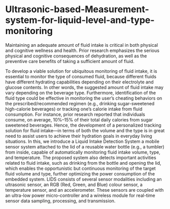 # Ultrasonic-based-Measurement-system-for-liquid-level-and-type-monitoring
Maintaining an adequate amount of fluid intake is critical in both physical and  cognitive wellness and health. Prior research emphasizes the serious physical and cognitive  consequences of dehydration, as well as the preventive care benefits of taking a sufficient  amount of fluid.

To develop a viable solution for ubiquitous monitoring of fluid intake, it is essential 
to monitor the type of consumed fluid, because different fluids have different hydrating 
capabilities depending on their electrolyte and glucose contents. In other words, the suggested 
amount of fluid intake may vary depending on the beverage type. Furthermore, identification 
of the fluid type could be effective in monitoring the user’s cheating behaviors on the 
prescribed/recommended regimen (e.g., drinking sugar-sweetened high-calorie beverages) or 
tracking one’s calorie intake from fluid consumption. For instance, prior research reported 
that individuals consume, on average, 10%–15% of their total daily calories from sugar 
sweetened beverages. Hence, the development of a personalized tracking solution for fluid 
intake—in terms of both the volume and the type is in great need to assist users to achieve 
their hydration goals in everyday living situations.
In this, we introduce a Liquid Intake Detection System a mobile sensor system 
attached to the lid of a reusable water bottle (e.g., a tumbler) from inside, capable of 
automatically monitoring fluid intake volume, type, and temperature. The proposed system 
also detects important activities related to fluid intake, such as drinking from the bottle and 
opening the lid, which enables the opportunistic but continuous monitoring of the target fluid 
volume and type, further optimizing the power consumption of the embedded system. LIDS 
consists of several sensor modalities including an ultrasonic sensor, an RGB (Red, Green, and 
Blue) colour sensor, a temperature sensor, and an accelerometer. These sensors are coupled 
with an ultra-low power micro-controller and a wireless module for real-time sensor data 
sampling, processing, and transmission.
